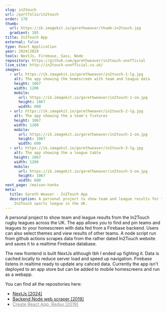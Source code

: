 ```yaml
---
slug: in2touch
url: /portfolio/in2touch
order: 170
thumb:
  url: https://ik.imagekit.io/garethweaver/thumb-in2touch.jpg
  gradient: 185
title: In2Touch App
external: false
type: React Application
year: 2024|2019
tools: NextJs, Firebase, Sass, Node
repository: https://github.com/garethweaver/in2touch-unofficial
live_site: http://in2touch-unofficial.co.uk/
images:
  - url: https://ik.imagekit.io/garethweaver/in2touch-1-lg.jpg
    alt: The app showing the homescreen with team and league data
    height: 1067
    width: 1200
    mobile:
      url: https://ik.imagekit.io/garethweaver/in2touch-1-sm.jpg
      height: 1067
      width: 600
  - url: https://ik.imagekit.io/garethweaver/in2touch-2-lg.jpg
    alt: The app showing the a team's fixtures
    height: 1067
    width: 1200
    mobile:
      url: https://ik.imagekit.io/garethweaver/in2touch-2-sm.jpg
      height: 1067
      width: 600
  - url: https://ik.imagekit.io/garethweaver/in2touch-3-lg.jpg
    alt: The app showing the a league table
    height: 1067
    width: 1200
    mobile:
      url: https://ik.imagekit.io/garethweaver/in2touch-3-sm.jpg
      height: 1067
      width: 600
next_page: /maison-hanko
meta:
  title: Gareth Weaver - In2Touch App
  description: A personal project to show team and league results for the
    In2Touch sports league in the UK.
---
```

A personal project to show team and league results from the In2Touch rugby
leagues across the UK. The app allows you to find and pin teams and leagues to
your homescreen with data fed from a Firebase backend. Users can also select
themes and view results of other teams. A node script run from github actions
scrapes data from the rather dated In2Touch website and saves it to a realtime
Firebase database.

The new frontend is built NextJs although tbh I ended up fighting it. Data is
cached locally to reduce server load and speed up navigation. Firebase listens
in realtime ready to update any cahced data. Currently the app isn't deployed
to an app store but can be added to mobile homescreens and run as a webapp.

You can find all the repositories here:

* <a href="https://github.com/garethweaver/in2touch-unofficial" target="_blank" rel="noopener noreferrer">NextJs \[2024\]</a>
* <a href="https://github.com/garethweaver/in2touch-node" target="_blank" rel="noopener noreferrer">Backend Node web scraper \[2019\]</a>
* <a href="https://github.com/garethweaver/in2touch-react" target="_blank" rel="noopener noreferrer" style="opacity: 0.5;">Create React App, Redux \[2019\]</a>
